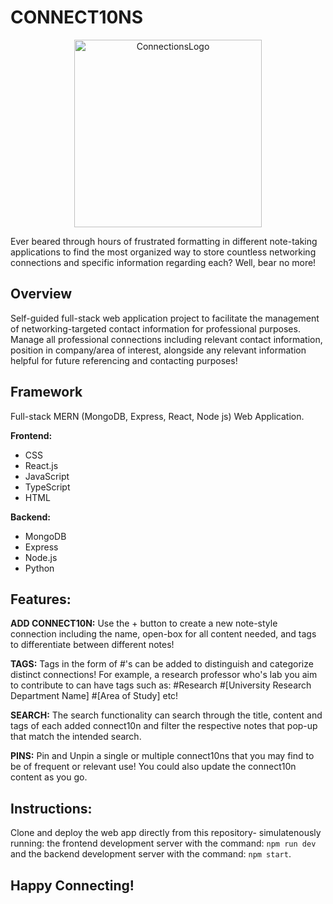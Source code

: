 # CONNECT10NS
<div align="center">
  <img src="https://github.com/user-attachments/assets/a54569dc-b1cb-481c-8b8c-e36bf1186407" alt="ConnectionsLogo" width="300" />
</div>

Ever beared through hours of frustrated formatting in different note-taking applications to find the most organized way to store countless networking connections and specific information regarding each? Well, bear no more! 

## Overview

Self-guided full-stack web application project to facilitate the management of networking-targeted contact information for professional purposes.
Manage all professional connections including relevant contact information, position in company/area of interest, alongside any relevant information helpful for future referencing and contacting purposes!

## Framework

Full-stack MERN (MongoDB, Express, React, Node js) Web Application.

__Frontend:__
- CSS
- React.js
- JavaScript
- TypeScript
- HTML

__Backend:__
- MongoDB
- Express
- Node.js
- Python

## Features:

__ADD CONNECT10N:__
Use the + button to create a new note-style connection including the name, open-box for all content needed, and tags to differentiate between different notes!

__TAGS:__
Tags in the form of #'s can be added to distinguish and categorize distinct connections! For example, a research professor who's lab you aim to contribute to can have tags such as: #Research #[University Research Department Name] #[Area of Study] etc!

__SEARCH:__
The search functionality can search through the title, content and tags of each added connect10n and filter the respective notes that pop-up that match the intended search.

__PINS:__
Pin and Unpin a single or multiple connect10ns that you may find to be of frequent or relevant use! You could also update the connect10n content as you go.

## Instructions:

Clone and deploy the web app directly from this repository- simulatenously running: 
the frontend development server with the command: `npm run dev` and 
the backend development server with the command: `npm start`.

## Happy Connecting!










